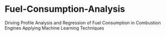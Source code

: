 # Fuel-Consumption-Analysis
Driving Profile Analysis and Regression of Fuel Consumption in Combustion Engines Applying Machine Learning Techniques
